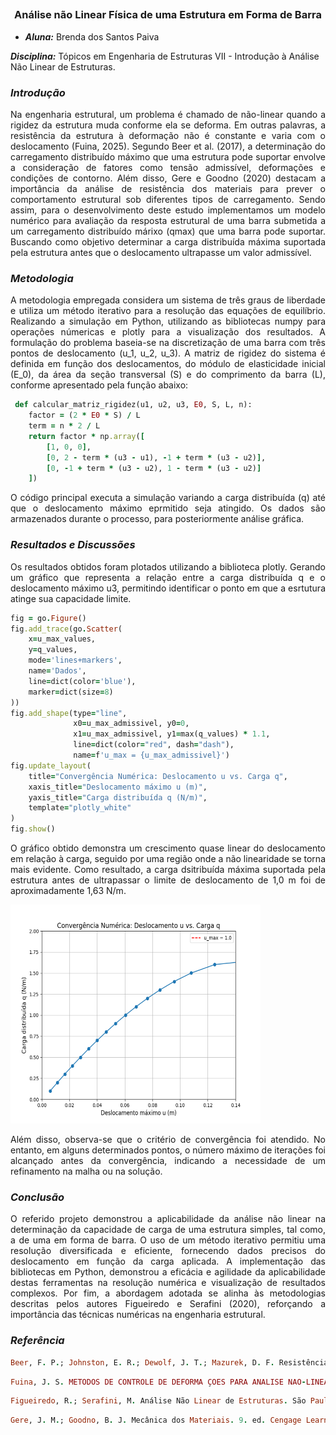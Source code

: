 ## <h3 align="center"> Análise não Linear Física de uma Estrutura em Forma de Barra </h3>

- **_Aluna:_** Brenda dos Santos Paiva

**_Disciplina:_** Tópicos em Engenharia de Estruturas VII - Introdução à Análise Não Linear de Estruturas.

### **_Introdução_**

<p align="justify"> Na engenharia estrutural, um problema é chamado de não-linear quando a rigidez da estrutura muda conforme ela se deforma. Em outras palavras, a resistência da estrutura à deformação não é constante e varia com o deslocamento (Fuina, 2025). Segundo Beer et al. (2017), a determinação do carregamento distribuído máximo que uma estrutura pode suportar envolve a consideração de fatores como tensão admissível, deformações e condições de contorno. Além disso, Gere e Goodno (2020) destacam a importância da análise de resistência dos materiais para prever o comportamento estrutural sob diferentes tipos de carregamento. Sendo assim, para o desenvolvimento deste estudo implementamos um modelo numérico para avaliação da resposta estrutural de uma barra submetida a um carregamento distribuído márixo (qmax) que uma barra pode suportar. Buscando como objetivo determinar a carga distribuída máxima suportada pela estrutura antes que o deslocamento ultrapasse um valor admissível.</p>

### **_Metodologia_**

 <p align="justify"> A metodologia empregada considera um sistema de três graus de liberdade e utiliza um método iterativo para a resolução das equações de equilíbrio. Realizando a simulação em Python, utilizando as bibliotecas numpy para operações númericas e plotly para a visualização dos resultados. A formulação do problema baseia-se na discretização de uma barra com três pontos de deslocamento (u_1, u_2, u_3). A matriz de rigidez do sistema é definida em função dos deslocamentos, do módulo de elasticidade inicial (E_0), da área da seção transversal (S) e do comprimento da barra (L), conforme apresentado pela função abaixo:</p>

```ruby
 def calcular_matriz_rigidez(u1, u2, u3, E0, S, L, n):
    factor = (2 * E0 * S) / L
    term = n * 2 / L
    return factor * np.array([
        [1, 0, 0],
        [0, 2 - term * (u3 - u1), -1 + term * (u3 - u2)],
        [0, -1 + term * (u3 - u2), 1 - term * (u3 - u2)]
    ])
```
<p align="justify"> O código principal executa a simulação variando a carga distribuída (q) até que o deslocamento máximo eprmitido seja atingido. Os dados são armazenados durante o processo, para posteriormente análise gráfica.</p>

### **_Resultados e Discussões_**

<p align="justify"> Os resultados obtidos foram plotados utilizando a biblioteca plotly. Gerando um gráfico que representa a relação entre a carga distribuída q e o deslocamento máximo u3, permitindo identificar o ponto em que a esrtutura atinge sua capacidade limite.</p>

```ruby
fig = go.Figure()
fig.add_trace(go.Scatter(
    x=u_max_values,
    y=q_values,
    mode='lines+markers',
    name='Dados',
    line=dict(color='blue'),
    marker=dict(size=8)
))
fig.add_shape(type="line",
              x0=u_max_admissivel, y0=0,
              x1=u_max_admissivel, y1=max(q_values) * 1.1,
              line=dict(color="red", dash="dash"),
              name=f'u_max = {u_max_admissivel}')
fig.update_layout(
    title="Convergência Numérica: Deslocamento u vs. Carga q",
    xaxis_title="Deslocamento máximo u (m)",
    yaxis_title="Carga distribuída q (N/m)",
    template="plotly_white"
)
fig.show()
```
<p align="justify"> O gráfico obtido demonstra um crescimento quase linear do deslocamento em relação à carga, seguido por uma região onde a não linearidade se torna mais evidente. Como resultado, a carga dsitribuída máxima suportada pela estrutura antes de ultrapassar o limite de deslocamento de 1,0 m foi de aproximadamente 1,63 N/m.</p>

<div align="left"><img src="Tópicos em Engenharia de Estruturas VII/Gráfico Gerado.png" width="400px", height="350px"></div>

<p align="justify"> Além disso, observa-se que o critério de convergência foi atendido. No entanto, em alguns determinados pontos, o número máximo de iterações foi alcançado antes da convergência, indicando a necessidade de um refinamento na malha ou na solução.</p>

### **_Conclusão_**

<p align="justify"> O referido projeto demonstrou a aplicabilidade da análise não linear na determinação da capacidade de carga de uma estrutura simples, tal como, a de uma em forma de barra. O uso de um método iterativo permitiu uma resolução diversificada e eficiente, fornecendo dados precisos do deslocamento em função da carga aplicada. A implementação das bibliotecas em Python, demonstrou a eficácia e agilidade da aplicabilidade destas ferramentas na resolução numérica e visualização de resultados complexos. Por fim, a abordagem adotada se alinha às metodologias descritas pelos autores Figueiredo e Serafini (2020), reforçando a importância das técnicas numéricas na engenharia estrutural.</p>

### **_Referência_**

```ruby
Beer, F. P.; Johnston, E. R.; Dewolf, J. T.; Mazurek, D. F. Resistência dos Materiais. 7. ed. McGraw-Hill, 2017
```
```ruby
Fuina, J. S. METODOS DE CONTROLE DE DEFORMA ̧COES PARA ANALISE NAO-LINEAR DE ESTRUTURAS. Disponível em: <https://repositorio.ufmg.br/bitstream/1843/LMCA-769HM7/1/153.pdf>. Acesso em: 3 abr. 2025.
```
```ruby
Figueiredo, R.; Serafini, M. Análise Não Linear de Estruturas. São Paulo: Editora Engenharia, 2020.
```
```ruby
Gere, J. M.; Goodno, B. J. Mecânica dos Materiais. 9. ed. Cengage Learning, 2020.
```

